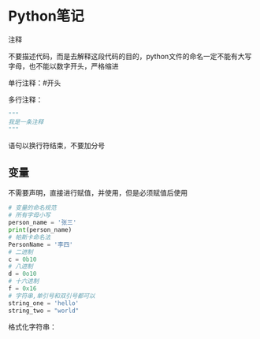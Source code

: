 #  Python笔记

注释

不要描述代码，而是去解释这段代码的目的，python文件的命名一定不能有大写字母，也不能以数字开头，严格缩进

单行注释：#开头

多行注释：

```python
"""
我是一条注释
"""
```

语句以换行符结束，不要加分号

## 变量

不需要声明，直接进行赋值，并使用，但是必须赋值后使用

```python
# 变量的命名规范
# 所有字母小写
person_name = '张三'
print(person_name)
# 帕斯卡命名法
PersonName = '李四'
# 二进制
c = 0b10
# 八进制
d = 0o10
# 十六进制
f = 0x16
# 字符串,单引号和双引号都可以
string_one = 'hello'
string_two = "world"
```



格式化字符串：

